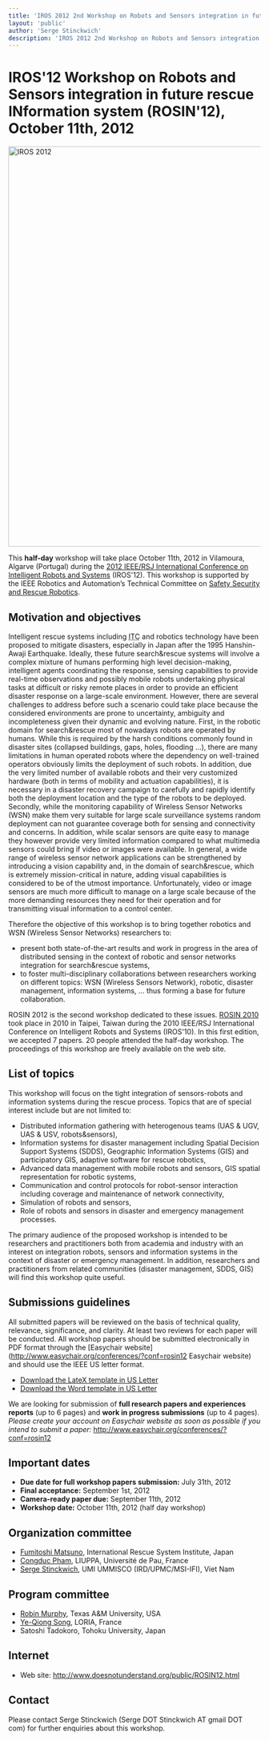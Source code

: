 ```yaml
---
title: 'IROS 2012 2nd Workshop on Robots and Sensors integration in future rescue INformation system (ROSIN-2012)'
layout: 'public'
author: 'Serge Stinckwich'
description: 'IROS 2012 2nd Workshop on Robots and Sensors integration in future rescue INformation system (ROSIN-2012)'
---
```

# IROS'12 Workshop on Robots and Sensors integration in future rescue INformation system (ROSIN'12), October 11th, 2012

<a href="http://www.iros2012.org/" title="IROS 2012"><img src="http://www.iros2012.org/site/sites/default/files/imgs/iros2012_header_04.png" border="0" alt="IROS 2012" style="width: 800px;" /></a>

This **half-day** workshop will take place October 11th, 2012 in Vilamoura, Algarve (Portugal) during the [2012 IEEE/RSJ International Conference on Intelligent Robots and Systems](http://www.iros2012.org/) (IROS'12). This workshop is supported by the IEEE Robotics and Automation’s Technical Committee on [Safety Security and Rescue Robotics](http://tab.ieee-ras.org/committeeinfo.php?tcid=21).

## Motivation and objectives
Intelligent rescue systems including <abbr title='Information and Communications Technology'>ITC</abbr> and robotics technology have been proposed to mitigate disasters, especially in Japan after the 1995 Hanshin-Awaji Earthquake. Ideally, these future search&rescue systems will involve a complex mixture of humans performing high level decision-making, intelligent agents coordinating the response, sensing capabilities to provide real-time observations and possibly mobile robots undertaking physical tasks at difficult or risky remote places in order to provide an efficient disaster response on a large-scale environment. However, there are several challenges to address before such a scenario could take place because the considered environments are prone to uncertainty, ambiguity and incompleteness given their dynamic and evolving nature. First, in the robotic domain for search&rescue most of nowadays robots are operated by humans. While this is required by the harsh conditions commonly found in disaster sites (collapsed buildings, gaps, holes, flooding ...), there are many limitations in human operated robots where the dependency on well-trained operators obviously limits the deployment of such robots. In addition, due the very limited number of available robots and their very customized hardware (both in terms of mobility and actuation capabilities), it is necessary in a disaster recovery campaign to carefully and rapidly identify both the deployment location and the type of the robots to be deployed. Secondly, while the monitoring capability of Wireless Sensor Networks (WSN) make them very suitable for large scale surveillance systems random deployment can not guarantee coverage both for sensing and connectivity and concerns. In addition, while scalar sensors are quite easy to manage they however provide very limited information compared to what multimedia sensors could bring if video or images were available. In general, a wide range of wireless sensor network applications can be strengthened by introducing a vision capability and, in the domain of search&rescue, which is extremely mission-critical in nature, adding visual capabilities is considered to be of the utmost importance. Unfortunately, video or image sensors are much more difficult to manage on a large scale because of the more demanding resources they need for their operation and for transmitting visual information to a control center. 

Therefore the objective of this workshop is to bring together robotics and WSN (Wireless Sensor Networks) researchers to:

- present both state-of-the-art results and work in progress in the area of distributed sensing in the context of robotic and sensor networks integration for search&rescue systems,
- to foster multi-disciplinary collaborations between researchers working on different topics: WSN (Wireless Sensors Network), robotic, disaster management, information systems, ... thus forming a base for future collaboration.

ROSIN 2012 is the second workshop dedicated to these issues. [ROSIN 2010](http://www.doesnotunderstand.org/wikka.php?wakka=ROSIN10) took place in 2010 in Taipei, Taiwan during the 2010 IEEE/RSJ International Conference on Intelligent Robots and Systems (IROS'10). In this first edition, we accepted 7 papers. 20 people attended the half-day workshop. The proceedings of this workshop are freely available on the web site. 

## List of topics
This workshop will focus on the tight integration of sensors-robots and information systems during the rescue process. Topics that are of special interest include but are not limited to:

- Distributed information gathering with heterogenous teams (UAS & UGV, UAS & USV, robots&sensors),
- Information systems for disaster management including Spatial Decision Support Systems (SDDS), Geographic Information Systems (GIS) and participatory GIS, adaptive software for rescue robotics,
- Advanced data management with mobile robots and sensors, GIS spatial representation for robotic systems,
- Communication and control protocols for robot-sensor interaction including coverage and maintenance of network connectivity,
- Simulation of robots and sensors,
- Role of robots and sensors in disaster and emergency management processes.

The primary audience of the proposed workshop is intended to be researchers and practitioners both from academia and industry with an interest on integration robots, sensors and information systems in the context of disaster or emergency management. In addition, researchers and practitioners from related communities (disaster management, SDDS, GIS) will find this workshop quite useful.

## Submissions guidelines
All submitted papers will be reviewed on the basis of technical quality, relevance, significance, and clarity. At least two reviews for each paper will be conducted. All workshop papers should be submitted electronically in PDF format through the [Easychair website](http://www.easychair.org/conferences/?conf=rosin12 Easychair website) and should use the IEEE US letter format.

- [Download the LateX template in US Letter](http://ras.papercept.net/conferences/support/files/ieeeconf.zip)
- [Download the Word template in US Letter](http://ras.papercept.net/conferences/support/files/ieeeconf_letter.dot)

We are looking for submission of **full research papers and experiences reports** (up to 6 pages) and **work in progress submissions** (up to 4 pages).
*Please create your account on Easychair website as soon as possible if you intend to submit a paper:*  http://www.easychair.org/conferences/?conf=rosin12

## Important dates
- **Due date for full workshop papers submission:** <span class="label label-info">July 31th, 2012</span>
- **Final acceptance:** September 1st, 2012
- **Camera-ready paper due:** September 11th, 2012
- **Workshop date:** October 11th, 2012 (half day workshop)

## Organization committee
- [Fumitoshi Matsuno](http://www.mechatronics.me.kyoto-u.ac.jp/matsuno/matsuno_eng.html), International Rescue System Institute, Japan
- [Congduc Pham](http://web.univ-pau.fr/~cpham/), LIUPPA, Université de Pau, France
- [Serge Stinckwich](http://doesnotunderstand.org/), UMI UMMISCO (IRD/UPMC/MSI-IFI), Viet Nam

## Program committee
- [Robin Murphy](http://faculty.cse.tamu.edu/murphy/), Texas A&M University, USA
- [Ye-Qiong Song](http://www.loria.fr/~song/), LORIA, France
- Satoshi Tadokoro, Tohoku University, Japan

## Internet
- Web site: http://www.doesnotunderstand.org/public/ROSIN12.html

## Contact
Please contact Serge Stinckwich (Serge DOT Stinckwich AT gmail DOT com) for further enquiries about this workshop.

